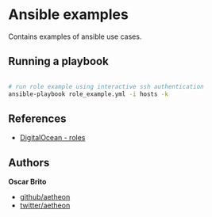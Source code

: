 # Ansible examples

Contains examples of ansible use cases.

## Running a playbook

```sh

# run role example using interactive ssh authentication
ansible-playbook role_example.yml -i hosts -k

```

## References

* [DigitalOcean - roles](https://www.digitalocean.com/community/tutorials/how-to-use-ansible-roles-to-abstract-your-infrastructure-environment)

## Authors

**Oscar Brito**

+ [github/aetheon](https://github.com/aetheon)
+ [twitter/aetheon](http://twitter.com/aetheon)
